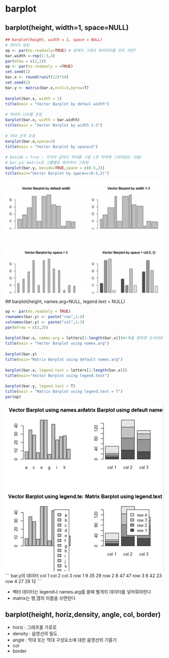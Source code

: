 # barplot
## barplot(height, width=1, space=NULL)
``` r
## barplot(height, width = 1, space = NULL)
# 데이터 생성
op <- par(no.readonly=TRUE) # 원래의 그래프 파라미터를 모두 저장?
bar.width <-rep(1:3,4)
par(mfow = c(2,2))
op <- par(no.readonly = =TRUE)
set.seed(1)
bar.x <- round(runif(12)*50)
set.seed(2)
bar.y <- matrix(bar.x,ncol=3,byrow=T)

barplot(bar.x, width = 1)
title(main = "Vector Barplot by defaul width")

# 막대의 너비를 조정
barplot(bar.x, width = bar.width)
title(main = "Vector Barplot by width 1:3")

# 막대 간격 조정
barplot(bar.x,space=3)
title(main = "Vector Barplot by space=3")

# beside = True : 각각의 값마다 막대를 그림 (한 막대에 그려져있는 것을)
# bar.y는 matrix로 그룹별로 묶여져서 그려짐
barplot(bar.y, beside=TRUE,space = c(0.5,2))
title(main="Vector Barplot by space=c(0.5,2)")

```
<img src="graph_image/bar_1.png" width="960" />
## barplot(height, names.arg=NULL, legend.text = NULL)

``` r
op <- par(no.readonly = TRUE)
rownames(bar.y) <- paste("row",1:4)
colnames(bar.y) <- paste("col",1:3)
par(mfrow = c(2,2))

barplot(bar.x, names.arg = letters[1:length(bar.x)])#x축을 알파벳 순서대로
title(main = "Vector Barplot using names.arg")

barplot(bar.y)
title(main="Matrix Barplot using default names.arg")

barplot(bar.x, legend.text = letters[1:length(bar.x)])
title(main="Vector Barplot using legend.text")

barplot(bar.y, legend.text = T)
title(main = "Matrix Barplot using legend.text = T")
par(op)

```
<img src="graph_image/bar_2.png" width="960" />
```
bar.y의 데이터
     col 1 col 2 col 3
row 1     9    35    29
row 2     8    47    47
row 3     6    42    23
row 4    27    28    12
```

* 벡터 데이터는 legend나 names.arg를 쓸때 별개의 데이터를 넣어줘야한다
* matrix는 행,열의 이름을 쓰면된다

## barplot(height, horiz,density, angle, col, border)

* horiz : 그래프를 가로로
* density : 음영선의 밀도
* angle : 막대 또는 막대 구성요소에 대한 음영선의 기울기
* col
* border
<!--stackedit_data:
eyJoaXN0b3J5IjpbMTE4MzAwNTc2OCwxMzkyMjkxOTMsLTIwOD
g3NDY2MTJdfQ==
-->
